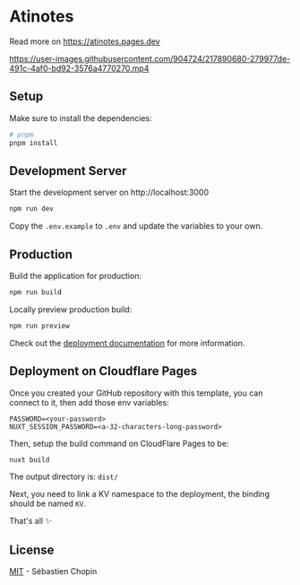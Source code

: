 # Atinotes

Read more on https://atinotes.pages.dev

https://user-images.githubusercontent.com/904724/217890680-279977de-491c-4af0-bd92-3576a4770270.mp4

## Setup

Make sure to install the dependencies:

```bash
# pnpm
pnpm install
```

## Development Server

Start the development server on http://localhost:3000

```bash
npm run dev
```

Copy the `.env.example` to `.env` and update the variables to your own.

## Production

Build the application for production:

```bash
npm run build
```

Locally preview production build:

```bash
npm run preview
```

Check out the [deployment documentation](https://nuxt.com/docs/getting-started/deployment) for more information.

## Deployment on Cloudflare Pages

Once you created your GitHub repository with this template, you can connect to it, then add those env variables:

```
PASSWORD=<your-password>
NUXT_SESSION_PASSWORD=<a-32-characters-long-password>
```

Then, setup the build command on CloudFlare Pages to be:

```bash
nuxt build
```

The output directory is: `dist/`

Next, you need to link a KV namespace to the deployment, the binding should be named `KV`.

That's all :sparkles:

## License

[MIT](./LICENSE) - Sébastien Chopin
